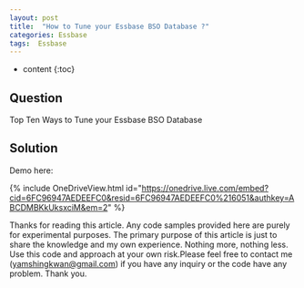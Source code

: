 ```yaml
---
layout: post
title:  "How to Tune your Essbase BSO Database ?"
categories: Essbase
tags:  Essbase
---
```

* content
{:toc}


## Question

Top Ten Ways to Tune your Essbase BSO Database 





## Solution



Demo here:

{% include OneDriveView.html id="https://onedrive.live.com/embed?cid=6FC96947AEDEEFC0&resid=6FC96947AEDEEFC0%216051&authkey=ABCDMBKkUksxciM&em=2" %}


Thanks for reading this article. Any code samples provided here are purely for experimental purposes. The primary purpose of this article is just to share the knowledge and my own experience. Nothing more, nothing less. Use this code and approach at your own risk.Please feel free to contact me (yamshingkwan@gmail.com) if you have any inquiry or the code have any problem. Thank you.
